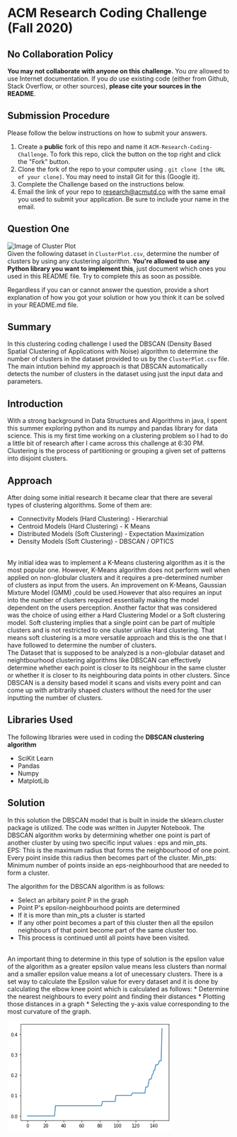# ACM Research Coding Challenge (Fall 2020)

## No Collaboration Policy

**You may not collaborate with anyone on this challenge.** You _are_ allowed to use Internet documentation. If you _do_ use existing code (either from Github, Stack Overflow, or other sources), **please cite your sources in the README**.

## Submission Procedure

Please follow the below instructions on how to submit your answers.

1. Create a **public** fork of this repo and name it `ACM-Research-Coding-Challenge`. To fork this repo, click the button on the top right and click the "Fork" button.
2. Clone the fork of the repo to your computer using . `git clone [the URL of your clone]`. You may need to install Git for this (Google it).
3. Complete the Challenge based on the instructions below.
4. Email the link of your repo to research@acmutd.co with the same email you used to submit your application. Be sure to include your name in the email.

## Question One

![Image of Cluster Plot](ClusterPlot.png)
<br/>
Given the following dataset in `ClusterPlot.csv`, determine the number of clusters by using any clustering algorithm. **You're allowed to use any Python library you want to implement this**, just document which ones you used in this README file. Try to complete this as soon as possible.

Regardless if you can or cannot answer the question, provide a short explanation of how you got your solution or how you think it can be solved in your README.md file.


## Summary

In this clustering coding challenge I used the DBSCAN (Density Based Spatial Clustering of Applications with Noise) algorithm to determine the number of clusters in the dataset provided to us by the `ClusterPlot.csv` file. The main intution behind my approach is that DBSCAN automatically detects the number of clusters in the dataset using just the input data and parameters. 

## Introduction
With a strong background in Data Structures and Algorithms in java, I spent this summer exploring python and its numpy and pandas library for data science. This is my first time working on a clustering problem so I had to do a little bit of research after I came across this challenge at 6:30 PM. 
Clustering is the process of partitioning or grouping a given set of patterns into disjoint clusters. 

## Approach
After doing some initial research it became clear that there are several types of clustering algorithms. Some of them are:
* Connectivity Models (Hard Clustering) - Hierarchial
* Centroid Models (Hard Clustering) - K Means
* Distributed Models (Soft Clustering) - Expectation Maximization
* Density Models (Soft Clustering) - DBSCAN / OPTICS
<br />
My initial idea was to implement a K-Means clustering algorithm as it is the most popular one. However, K-Means algorithm does not perform well when applied on non-globular clusters and it requires a pre-determined number of clusters as input from the users. An improvement on K-Means, Gaussian Mixture Model (GMM) ,could be used.However that also requires an input into the number of clusters required essentially making the model dependent on the users perception. Another factor that was considered was the choice of using either a Hard Clustering Model or a Soft clustering model. Soft clustering implies that a single point can be part of multiple clusters and is not restricted to one cluster unlike Hard clustering. That means soft clustering is a more versatile approach and this is the one that I have followed to determine the number of clusters. <br />
The Dataset that is supposed to be analyzed is a non-globular dataset and neightbourhood clustering algorithms like DBSCAN can effectively determine whether each point is closer to its neighbour in the same cluster or whether it is closer to its neighbouring data points in other clusters. Since DBSCAN is a density based model it scans and visits every point and can come up with arbitrarily shaped clusters without the need for the user inputting the number of clusters.

## Libraries Used
The following libraries were used in coding the <b>DBSCAN clustering algorithm</b>
* SciKit Learn
* Pandas
* Numpy
* MatplotLib

## Solution
In this solution the DBSCAN model that is built in inside the sklearn.cluster package is utilized. The code was written in Jupyter Notebook. The DBSCAN algorithm works by determining whether one point is part of another cluster by using two specific input values : eps and min_pts. <br />
EPS: This is the maximum radius that forms the neighbourhood of one point. Every point inside this radius then becomes part of the cluster. 
Min_pts: Minimum number of points inside an eps-neighbourhood that are needed to form a cluster. <br />

The algorithm for the DBSCAN algorithm is as follows:
* Select an arbitary point P in the graph
* Point P's epsilon-neighbourhood points are determined
* If it is more than min_pts a cluster is started 
* If any other point becomes a part of this cluster then all the epsilon neighbours of that point become part of the same cluster too. 
* This process is continued until all points have been visited.
<br />
An important thing to determine in this type of solution is the epsilon value of the algorithm as a greater epsilon value means less clusters than normal and a smaller epsilon value means a lot of unecessary clusters. There is a set way to calculate the Epsilon value for every dataset and it is done by calculating the elbow knee point which is calculated as follows: 
* Determine the nearest neighbours to every point and finding their distances
* Plotting those distances in a graph
* Selecting the y-axis value corresponding to the most curvature of the graph. 

![Image of Graph from matplotlib](https://github.com/varuncj02/Coding-Challenge/blob/master/epsilon.png)




